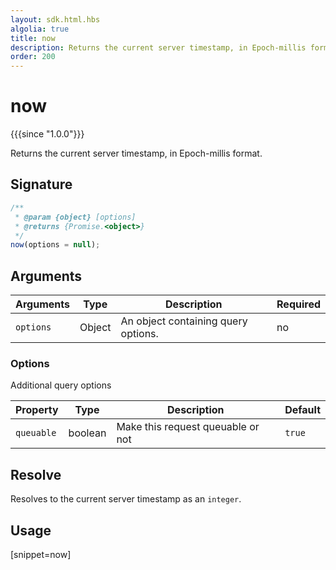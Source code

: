 ```yaml
---
layout: sdk.html.hbs
algolia: true
title: now
description: Returns the current server timestamp, in Epoch-millis format.
order: 200
---
```


# now

{{{since "1.0.0"}}}

Returns the current server timestamp, in Epoch-millis format.

## Signature

```javascript
/**
 * @param {object} [options]
 * @returns {Promise.<object>}
 */
now(options = null);
```

## Arguments

| Arguments | Type   | Description                         | Required |
| --------- | ------ | ----------------------------------- | -------- |
| `options` | Object | An object containing query options. | no       |

### **Options**

Additional query options

| Property   | Type    | Description                       | Default |
| ---------- | ------- | --------------------------------- | ------- |
| `queuable` | boolean | Make this request queuable or not | `true`  |


## Resolve

Resolves to the current server timestamp as an `integer`.

## Usage

[snippet=now]
